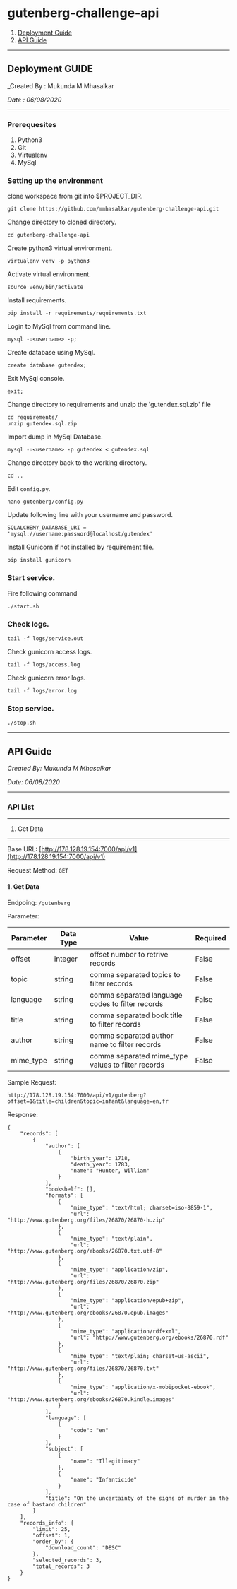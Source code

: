# gutenberg-challenge-api
1. [Deployment Guide](#Deployment-Guide)
2. [API Guide](#API-Guide)
___


## Deployment GUIDE
_Created By : Mukunda M Mhasalkar

_Date : 06/08/2020_

___

### Prerequesites
1. Python3
2. Git
3. Virtualenv
4. MySql


### Setting up the environment

clone workspace from git into $PROJECT_DIR.
```
git clone https://github.com/mmhasalkar/gutenberg-challenge-api.git
```
Change directory to cloned directory.
```
cd gutenberg-challenge-api
```
Create python3 virtual environment.
```
virtualenv venv -p python3
```
Activate virtual environment.
```
source venv/bin/activate
```
Install requirements.
```
pip install -r requirements/requirements.txt
```
Login to MySql from command line.
```
mysql -u<username> -p;
```
Create database using MySql.
```
create database gutendex;
```
Exit MySql console.
```
exit;
```
Change directory to requirements and unzip the 'gutendex.sql.zip' file
```
cd requirements/
unzip gutendex.sql.zip
```
Import dump in MySql Database.
```
mysql -u<username> -p gutendex < gutendex.sql
```
Change directory back to the working directory.
```
cd ..
```
Edit ```config.py```.
```
nano gutenberg/config.py
```
Update following line with your username and password.
```
SQLALCHEMY_DATABASE_URI = 'mysql://username:password@localhost/gutendex'
```
Install Gunicorn if not installed by requirement file.
```
pip install gunicorn
```

### Start service.
Fire following command
```
./start.sh
```

### Check logs.
```
tail -f logs/service.out
```
Check gunicorn access logs.
```
tail -f logs/access.log
```
Check gunicorn error logs.
```
tail -f logs/error.log
```

### Stop service.
```
./stop.sh
```
___

## API Guide
_Created By: Mukunda M Mhasalkar_

_Date: 06/08/2020_

___

### API List
___

1. Get Data
___

Base URL: [http://178.128.19.154:7000/api/v1](http://178.128.19.154:7000/api/v1)

Request Method: `GET`

#### 1. Get Data

Endpoing: `/gutenberg`

Parameter:

| Parameter | Data Type | Value | Required |
|-----------|-----------|-------|----------|
| offset | integer | offset number to retrive records | False |
| topic | string | comma separated topics to filter records | False |
| language | string | comma separated language codes to filter records | False |
| title | string | comma separated book title to filter records | False |
| author | string | comma separated author name to filter records | False |
| mime_type | string | comma separated mime_type values to filter records | False |

Sample Request:

```
http://178.128.19.154:7000/api/v1/gutenberg?offset=1&title=children&topic=infant&language=en,fr
```

Response:

```
{
    "records": [
        {
            "author": [
                {
                    "birth_year": 1718,
                    "death_year": 1783,
                    "name": "Hunter, William"
                }
            ],
            "bookshelf": [],
            "formats": [
                {
                    "mime_type": "text/html; charset=iso-8859-1",
                    "url": "http://www.gutenberg.org/files/26870/26870-h.zip"
                },
                {
                    "mime_type": "text/plain",
                    "url": "http://www.gutenberg.org/ebooks/26870.txt.utf-8"
                },
                {
                    "mime_type": "application/zip",
                    "url": "http://www.gutenberg.org/files/26870/26870.zip"
                },
                {
                    "mime_type": "application/epub+zip",
                    "url": "http://www.gutenberg.org/ebooks/26870.epub.images"
                },
                {
                    "mime_type": "application/rdf+xml",
                    "url": "http://www.gutenberg.org/ebooks/26870.rdf"
                },
                {
                    "mime_type": "text/plain; charset=us-ascii",
                    "url": "http://www.gutenberg.org/files/26870/26870.txt"
                },
                {
                    "mime_type": "application/x-mobipocket-ebook",
                    "url": "http://www.gutenberg.org/ebooks/26870.kindle.images"
                }
            ],
            "language": [
                {
                    "code": "en"
                }
            ],
            "subject": [
                {
                    "name": "Illegitimacy"
                },
                {
                    "name": "Infanticide"
                }
            ],
            "title": "On the uncertainty of the signs of murder in the case of bastard children"
        }
    ],
    "records_info": {
        "limit": 25,
        "offset": 1,
        "order_by": {
            "download_count": "DESC"
        },
        "selected_records": 3,
        "total_records": 3
    }
}
```
